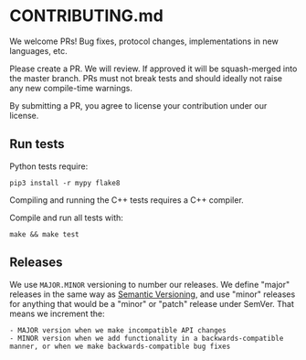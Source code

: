 # CONTRIBUTING.md

We welcome PRs! Bug fixes, protocol changes, implementations in new languages, etc.

Please create a PR. We will review. If approved it will be squash-merged into the master branch.
PRs must not break tests and should ideally not raise any new compile-time warnings.

By submitting a PR, you agree to license your contribution under our license.

## Run tests

Python tests require:

    pip3 install -r mypy flake8

Compiling and running the C++ tests requires a C++ compiler.

Compile and run all tests with:

    make && make test


## Releases

We use `MAJOR.MINOR` versioning to number our releases. We define "major" releases in the same way as [Semantic Versioning](https://semver.org), and use "minor" releases for anything that would be a "minor" or "patch" release under SemVer. That means we increment the:

    - MAJOR version when we make incompatible API changes
    - MINOR version when we add functionality in a backwards-compatible manner, or when we make backwards-compatible bug fixes

